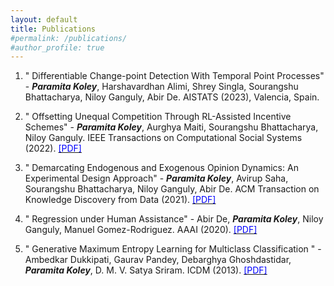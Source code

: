 ```yaml
---
layout: default
title: Publications
#permalink: /publications/
#author_profile: true
---
```


1. \" Differentiable Change-point Detection With Temporal Point Processes\" - _**Paramita Koley**_, Harshavardhan Alimi, Shrey Singla, Sourangshu Bhattacharya, Niloy Ganguly, Abir De. AISTATS (2023), Valencia, Spain. 

2. \" Offsetting Unequal Competition Through RL-Assisted Incentive Schemes\" - _**Paramita Koley**_, Aurghya Maiti, Sourangshu Bhattacharya, Niloy Ganguly. IEEE Transactions on Computational Social Systems (2022). [<span style="color:blue"> [PDF]</span>](https://ieeexplore.ieee.org/document/9693521)

3. \" Demarcating Endogenous and Exogenous Opinion Dynamics: An Experimental Design Approach\" - _**Paramita Koley**_, Avirup Saha, Sourangshu Bhattacharya, Niloy Ganguly, Abir De. ACM Transaction on Knowledge Discovery from Data (2021). [<span style="color:blue"> [PDF]</span>](https://dl.acm.org/doi/10.1145/3449361)

4. \" Regression under Human Assistance\" - Abir De, _**Paramita Koley**_, Niloy Ganguly, Manuel Gomez-Rodriguez. AAAI (2020). [<span style="color:blue"> [PDF]</span>](https://ojs.aaai.org/index.php/AAAI/article/view/5645)

5. \" Generative Maximum Entropy Learning for Multiclass Classification \" - Ambedkar Dukkipati, Gaurav Pandey, Debarghya Ghoshdastidar, _**Paramita Koley**_, D. M. V. Satya Sriram. ICDM (2013). [<span style="color:blue"> [PDF]</span>](https://ieeexplore.ieee.org/document/6729498)  



